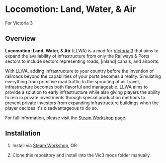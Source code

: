 ﻿# Locomotion: Land, Water, & Air

For Victoria 3

## Overview

**Locomotion: Land, Water, & Air** (LLWA) is a mod for [Victoria 3](https://store.steampowered.com/app/529340/Victoria_3/) that aims to expand the availability of infrastructure from only the Railways & Ports sectors to include sectors representing roads, [inland] canals, and airports.

With LLWA, adding infrastructure to your country before the invention of railroads beyond the capabilities of your ports becomes a reality. Simulating everything from primitive road traffic to the sprouting of air travel, infrastructure becomes both flavorful and manageable. LLWA aims to provide a solution to early infrastructure while also giving players the ability to rein in private investments through special production methods to prevent private investors from expanding infrastructure buildings when the player decides it's disadvantageous to do so.

For full information, please visit the [Steam Workshop](https://steamcommunity.com/sharedfiles/filedetails/?id=3032533792) page.

## Installation

1. Install via [Steam Workshop](https://steamcommunity.com/sharedfiles/filedetails/?id=3032533792), OR

2. Clone this repository and install into the Vic3 mods folder manually.
